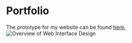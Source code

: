 # Portfolio

The prototype for my website can be found [here.](https://adobe.ly/3bYBKY3)
![Overview of Web Interface Design](https://imgur.com/a/l1wXgUk)
